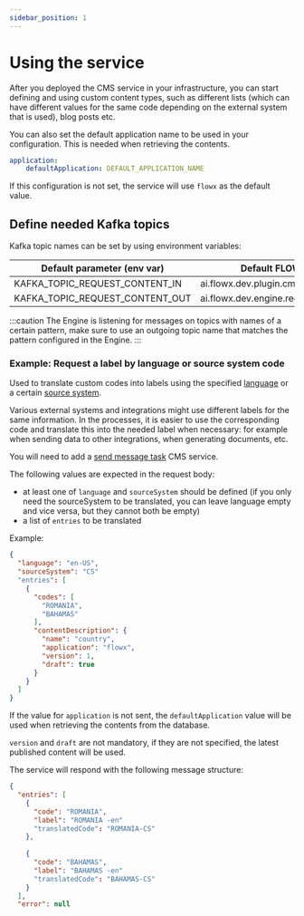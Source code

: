 ```yaml
---
sidebar_position: 1
---
```


# Using the service

After you deployed the CMS service in your infrastructure, you can start defining and using custom content types, such as different lists (which can have different values for the same code depending on the external system that is used), blog posts etc.

You can also set the default application name to be used in your configuration. This is needed when retrieving the contents.

```yaml
application:
    defaultApplication: DEFAULT_APPLICATION_NAME
```

If this configuration is not set, the service will use `flowx` as the default value.

## Define needed Kafka topics 

Kafka topic names can be set by using environment variables:

| Default parameter (env var)     | Default FLOWX.AI value (can be overwritten)                        |
| ------------------------------- | ------------------------------------------------------------------ |
| KAFKA_TOPIC_REQUEST_CONTENT_IN  | ai.flowx.dev.plugin.cms.trigger.retrieve.content.v1                |
| KAFKA_TOPIC_REQUEST_CONTENT_OUT | ai.flowx.dev.engine.receive.plugin.cms.retrieve.content.results.v1 |

:::caution
The Engine is listening for messages on topics with names of a certain pattern, make sure to use an outgoing topic name that matches the pattern configured in the Engine.
:::

### Example: Request a label by language or source system code

Used to translate custom codes into labels using the specified [language](languages.md) or a certain [source system](source-systems.md).

Various external systems and integrations might use different labels for the same information. In the processes, it is easier to use the corresponding code and translate this into the needed label when necessary: for example when sending data to other integrations, when generating documents, etc.

You will need to add a [send message task](../../../../building-blocks/node/message-send-received-task-node.md) CMS service.

The following values are expected in the request body:

* at least one of `language` and `sourceSystem` should be defined (if you only need the sourceSystem to be translated, you can leave language empty and vice versa, but they cannot both be empty)
* a list of `entries` to be translated

Example:

```json
{
  "language": "en-US",
  "sourceSystem": "CS"
  "entries": [
    {
      "codes": [
        "ROMANIA",
        "BAHAMAS"
      ],
      "contentDescription": {
        "name": "country",
        "application": "flowx",
        "version": 1,
        "draft": true
      }
    }
  ]
}
```

If the value for `application` is not sent, the `defaultApplication` value will be used when retrieving the contents from the database.

`version` and `draft` are not mandatory, if they are not specified, the latest published content will be used.

The service will respond with the following message structure:

```json
{
  "entries": [
    {
      "code": "ROMANIA",
      "label": "ROMANIA -en"
      "translatedCode": "ROMANIA-CS"
    },
    
    {
      "code": "BAHAMAS",
      "label": "BAHAMAS -en"
      "translatedCode": "BAHAMAS-CS"
    }
  ],
  "error": null
```
